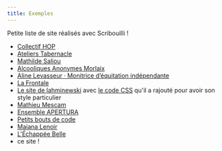 ```yaml
---
title: Exemples
---
```

Petite liste de site réalisés avec Scribouilli !

- [Collectif HOP](http://collectifhop.fr/)
- [Ateliers Tabernacle](https://atelierstabernacle.github.io/test-website-repo-3796/realisations.html)
- [Mathilde Saliou](https://mathildesaliou.com/)
- [Alcooliques Anonymes Morlaix](https://aamorlaix.fr/)
- [Aline Levasseur · Monitrice d’équitation indépendante](https://aline-levasseur-equitation.fr/)
- [La Frontale](https://lafrontale.dev/)
- [Le site de lahminewski](https://lahminewski.github.io/note/) avec [le code CSS](https://github.com/Lahminewski/note/blob/main/assets/css/custom.css) qu'il a rajouté pour avoir son style particulier
- [Mathieu Mescam](https://www.spinning-fantasies.org/)
- [Ensemble APERTURA](https://ensembleapertura.github.io/test-website-repo-3796/)
- [Petits bouts de code](https://ynote.github.io/petits-bouts-de-code/)
- [Maiana Lenoir](https://mana-spirit.fr/)
- [L'Échappée Belle](https://lechappeebelle.team/)
- ce site !
